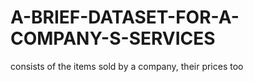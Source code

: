 # A-BRIEF-DATASET-FOR-A-COMPANY-S-SERVICES
consists of the items sold by a company, their prices too
